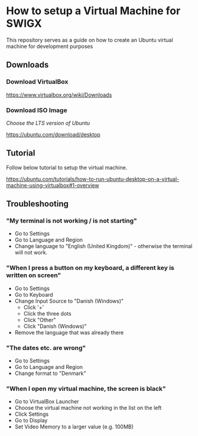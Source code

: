 
# How to setup a Virtual Machine for SWIGX 

This repository serves as a guide on how to create an Ubuntu virtual machine for development purposes

## Downloads

### Download VirtualBox

https://www.virtualbox.org/wiki/Downloads

### Download ISO Image

_Choose the LTS version of Ubuntu_

https://ubuntu.com/download/desktop

## Tutorial

Follow below tutorial to setup the virtual machine.

https://ubuntu.com/tutorials/how-to-run-ubuntu-desktop-on-a-virtual-machine-using-virtualbox#1-overview

## Troubleshooting

### "My terminal is not working / is not starting"

- Go to Settings
- Go to Language and Region
- Change language to "English (United Kingdom)" - otherwise the terminal will not work.

### "When I press a button on my keyboard, a different key is written on screen"

- Go to Settings
- Go to Keyboard
- Change Input Source to "Danish (Windows)"
  - Click '+'
  - Click the three dots
  - Click "Other"
  - Click "Danish (Windows)"
- Remove the language that was already there

### "The dates etc. are wrong"

- Go to Settings
- Go to Language and Region
- Change format to "Denmark"

### "When I open my virtual machine, the screen is black"

- Go to VirtualBox Launcher
- Choose the virtual machine not working in the list on the left
- Click Settings 
- Go to Display
- Set Video Memory to a larger value (e.g. 100MB)


